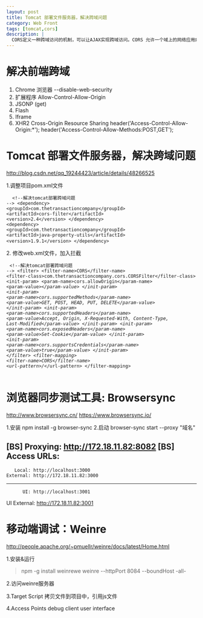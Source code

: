 ```yaml
---
layout: post
title: Tomcat 部署文件服务器，解决跨域问题
category: Web Front
tags: [tomcat,cors]
description: |
  CORS定义一种跨域访问的机制，可以让AJAX实现跨域访问。CORS 允许一个域上的网络应用向另一个域提交跨域 AJAX 请求。实现此功能非常简单，只需由服务器发送一个响应标头即可。
---
```


解决前端跨域
==========
1. Chrome 浏览器
 --disable-web-security
2. 扩展程序 
 Allow-Control-Allow-Origin
3. JSONP (get)
4. Flash
5. Iframe
6. XHR2  Cross-Origin Resource Sharing
header('Access-Control-Allow-Origin:*'); 
header('Access-Control-Allow-Methods:POST,GET'); 


Tomcat 部署文件服务器，解决跨域问题
==========
http://blog.csdn.net/qq_19244423/article/details/48266525

1.调整项目pom.xml文件
    <pre>
        <code>
        &lt;!--解决tomcat部署跨域问题  --&gt;
        &lt;dependency&gt;
            &lt;groupId&gt;com.thetransactioncompany&lt;/groupId&gt;
            &lt;artifactId&gt;cors-filter&lt;/artifactId&gt;
            &lt;version&gt;2.4&lt;/version&gt;
        &lt;/dependency&gt;
        &lt;dependency&gt;
            &lt;groupId&gt;com.thetransactioncompany&lt;/groupId&gt;
            &lt;artifactId&gt;java-property-utils&lt;/artifactId&gt;
            &lt;version&gt;1.9.1&lt;/version&gt;
        &lt;/dependency&gt;
        </code>
    </pre>
2. 修改web.xml文件，加入拦截
    <pre>
    <code>&lt;!--解决tomcat部署跨域问题  --&gt;
        &lt;filter&gt;
        &lt;filter-name>CORS&lt;/filter-name&gt;
        &lt;filter-class>com.thetransactioncompany.cors.CORSFilter&lt;/filter-class&gt;
        &lt;init-param&gt;
         &lt;param-name>cors.allowOrigin&lt;/param-name&gt;
            &lt;param-value>*&lt;/param-value&gt;
        &lt;/init-param&gt;
        &lt;init-param&gt;
         &lt;param-name>cors.supportedMethods&lt;/param-name&gt;
            &lt;param-value>GET, POST, HEAD, PUT, DELETE&lt;/param-value&gt;
        &lt;/init-param&gt;
        &lt;init-param&gt;
         &lt;param-name>cors.supportedHeaders&lt;/param-name&gt;
            &lt;param-value>Accept, Origin, X-Requested-With, Content-Type, Last-Modified&lt;/param-value&gt;
        &lt;/init-param&gt;
        &lt;init-param&gt;
            &lt;param-name>cors.exposedHeaders&lt;/param-name&gt;
            &lt;param-value>Set-Cookie&lt;/param-value&gt;
        &lt;/init-param&gt;
        &lt;init-param&gt;
            &lt;param-name>cors.supportsCredentials&lt;/param-name&gt;
            &lt;param-value>true&lt;/param-value&gt;
        &lt;/init-param&gt;
    &lt;/filter&gt;
    &lt;filter-mapping&gt;
        &lt;filter-name>CORS&lt;/filter-name&gt;
        &lt;url-pattern>/*&lt;/url-pattern&gt;
&lt;/filter-mapping&gt;
    </code>
    </pre>

浏览器同步测试工具: Browsersync
===========
http://www.browsersync.cn/
https://www.browsersync.io/

1.安装
npm install -g browser-sync
2.启动
browser-sync start --proxy "域名"

[BS] Proxying: http://172.18.11.82:8082
[BS] Access URLs:
 -------------------------------------
       Local: http://localhost:3000
    External: http://172.18.11.82:3000
 -------------------------------------
          UI: http://localhost:3001
 UI External: http://172.18.11.82:3001


移动端调试：Weinre
===========
http://people.apache.org/~pmuellr/weinre/docs/latest/Home.html

1.安装&运行
>npm -g install weinrewe
>weinre --httpPort 8084 --boundHost -all-

2.访问weinre服务器

3.Target Script
拷贝文件到项目中，引用js文件

4.Access Points
 debug client user interface


